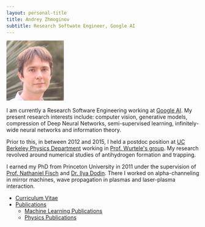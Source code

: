 ```yaml
---
layout: personal-title
title: Andrey Zhmoginov
subtitle: Research Softwate Engineer, Google AI
---
```


<p/>

<div class="textphoto" style="max-width: 150px;"><center><img src="/public/photo.jpg" style="max-width: 100%; max-height: 100%"/></center></div>

I am currently a Research Software Engineering working at [Google AI](https://ai.google/).
My present research interests include: computer vision, generative models, compression of Deep Neural Networks, semi-supervised learning, infinitely-wide neural networks and information theory.

Prior to this, in between 2012 and 2015, I held a postdoc position at [UC Berkeley Physics Department](https://physics.berkeley.edu/) working in [Prof. Wurtele's group](http://raman.physics.berkeley.edu/).
My research revolved around numerical studies of antihydrogen formation and trapping.

I earned my PhD from Princeton University in 2011 under the supervision of [Prof. Nathaniel Fisch](https://www.pppl.gov/people/nathaniel-fisch) and [Dr. Ilya Dodin](https://theory.pppl.gov/people/profile.php?pid=21&n=Ilya-Dodin).
There I worked on alpha-channeling in mirror machines, wave propagation in plasmas and laser-plasma interaction.

* [Curriculum Vitae](cv)
* [Publications](publications)
    * [Machine Learning Publications](ml_publications)
    * [Physics Publications](physics_publications)

